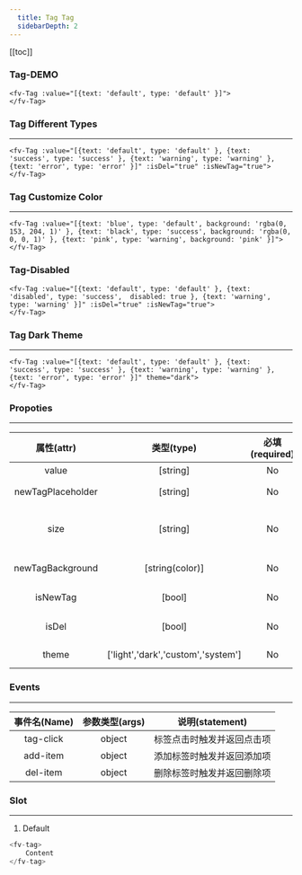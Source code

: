 ```yaml
---
  title: Tag Tag
  sidebarDepth: 2
---
```

  
[[toc]]

### Tag-DEMO 



<ClientOnly>
<fv-Tag :value="[{text: 'default', type: 'default' }]">
</fv-Tag>
</ClientOnly>

```vue
<fv-Tag :value="[{text: 'default', type: 'default' }]">
</fv-Tag>
```

### Tag Different Types
---


<ClientOnly>
<fv-Tag :value="[{text: 'default', type: 'default' }, {text: 'success', type: 'success' }, {text: 'warning', type: 'warning' }, {text: 'error', type: 'error' }]" :isDel="true" :isNewTag="true">
</fv-Tag>
</ClientOnly>

```vue
<fv-Tag :value="[{text: 'default', type: 'default' }, {text: 'success', type: 'success' }, {text: 'warning', type: 'warning' }, {text: 'error', type: 'error' }]" :isDel="true" :isNewTag="true">
</fv-Tag>
```

### Tag Customize Color
---


<ClientOnly>
<fv-Tag :value="[{text: 'blue', type: 'default', background: 'rgba(0, 153, 204, 1)' }, {text: 'black', type: 'success', background: 'rgba(0, 0, 0, 1)' }, {text: 'pink', type: 'warning', background: 'pink' }]">
</fv-Tag>
</ClientOnly>

```vue
<fv-Tag :value="[{text: 'blue', type: 'default', background: 'rgba(0, 153, 204, 1)' }, {text: 'black', type: 'success', background: 'rgba(0, 0, 0, 1)' }, {text: 'pink', type: 'warning', background: 'pink' }]">
</fv-Tag>
```

### Tag-Disabled 


<ClientOnly>
<fv-Tag :value="[{text: 'default', type: 'default' }, {text: 'disabled', type: 'success',  disabled: true }, {text: 'warning', type: 'warning' }]" :isDel="true" :isNewTag="true">
</fv-Tag>
</ClientOnly>

```vue
<fv-Tag :value="[{text: 'default', type: 'default' }, {text: 'disabled', type: 'success',  disabled: true }, {text: 'warning', type: 'warning' }]" :isDel="true" :isNewTag="true">
</fv-Tag>
```

### Tag Dark Theme
---


<ClientOnly>
<fv-Tag :value="[{text: 'default', type: 'default' }, {text: 'success', type: 'success' }, {text: 'warning', type: 'warning' }, {text: 'error', type: 'error' }]" theme="dark">
</fv-Tag>
</ClientOnly>

```vue
<fv-Tag :value="[{text: 'default', type: 'default' }, {text: 'success', type: 'success' }, {text: 'warning', type: 'warning' }, {text: 'error', type: 'error' }]" theme="dark">
</fv-Tag>
```



### Propoties
---
|    属性(attr)     |             类型(type)             | 必填(required) | 默认值(default) |              说明(statement)              |
|:-----------------:|:----------------------------------:|:--------------:|:---------------:|:-----------------------------------------:|
|       value       |              [string]              |       No       |       []        |                 标签数组                  |
| newTagPlaceholder |              [string]              |       No       |     New Tag     |            NewTag Placeholder             |
|       size        |              [string]              |       No       |       N/A       | 尺寸`normal`, `medium`, `small`, `xsmall` |
| newTagBackground  |          [string(color)]           |       No       |      null       |             NewTag按钮背景色              |
|     isNewTag      |               [bool]               |       No       |      false      |              是否启用NewTag               |
|       isDel       |               [bool]               |       No       |      false      |             是否启用删除按钮              |
|       theme       | ['light','dark','custom','system'] |       No       |     system      |               Custom theme                |

### Events
---
| 事件名(Name) | 参数类型(args) |      说明(statement)       |
|:------------:|:--------------:|:--------------------------:|
|  tag-click   |     object     | 标签点击时触发并返回点击项 |
|   add-item   |     object     | 添加标签时触发并返回添加项 |
|   del-item   |     object     | 删除标签时触发并返回删除项 |

### Slot
---
1. Default

```javascript
<fv-tag>
    Content
</fv-tag>
```